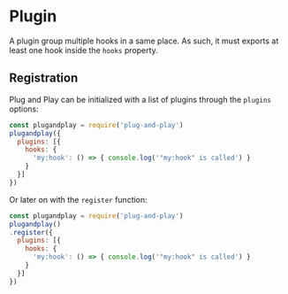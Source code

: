 
# Plugin

A plugin group multiple hooks in a same place. As such, it must exports at least one hook inside the `hooks` property.

## Registration

Plug and Play can be initialized with a list of plugins through the `plugins` options:

```js
const plugandplay = require('plug-and-play')
plugandplay({
  plugins: [{
    hooks: {
      'my:hook': () => { console.log('"my:hook" is called') }
    }
  }]
})
```

Or later on with the `register` function:

```js
const plugandplay = require('plug-and-play')
plugandplay()
.register({
  plugins: [{
    hooks: {
      'my:hook': () => { console.log('"my:hook" is called') }
    }
  }]
})
```
